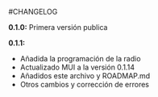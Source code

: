 #CHANGELOG

**0.1.0:** Primera versión publica

**0.1.1:**

* Añadida la programación de la radio
* Actualizado MUI a la versión 0.1.14
* Añadidos este archivo y ROADMAP.md
* Otros cambios y corrección de errores
